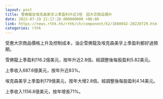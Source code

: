 ```yaml
---
layout: post
title: 雪佛龍及埃克森美孚上季盈利升近3倍　因大宗商品價升
date: 2022-07-29 21:17:28.000000000 +08:00
link: https://news.rthk.hk/rthk/ch/component/k2/1660042-20220729.htm
categories: rthk
---
```


受惠大宗商品價格上升及控制成本，油企雪佛龍及埃克森美孚上季盈利都好過預期。

雪佛龍上季盈利116.2億美元，按年升近2.8倍。經調整後每股盈利5.82美元。

上季收入687.6億美元，按年升近83%。

埃克森美孚上季盈利179億美元，按年大增2.8倍。經調整後每股盈利4.14美元。

上季收入1156.8億美元，按年增長71%。

